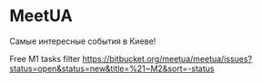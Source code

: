 # MeetUA
Самые интересные события в Киеве!

Free M1 tasks filter
https://bitbucket.org/meetua/meetua/issues?status=open&status=new&title=%21~M2&sort=-status
